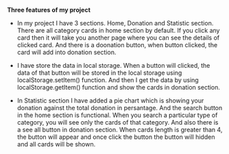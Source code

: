 **Three features of my project**

* In my project I have 3 sections. Home, Donation and Statistic section.
  There are all category cards in home section by default. If you click any card then it will take you another page where you can see the details of clicked card. And there is a doonation button, when button clicked, the card will add into donation section.

* I have store the data in local storage. When a button will clicked, the data of that button will be stored
  in the local storage using localStorage.setItem() function. And then I get the data by using localStorage.getItem() function and show the cards in donation section.

* In Statistic section I have added a pie chart which is showing your donation against the total donation in 
  persantage. And the search button in the home section is functional. When you search a particular type of category, you will see only the cards of that category. And also there is a see all button in donation section. When cards length is greater than 4, the button will appear and once click the button the button will hidden and all cards will be shown.